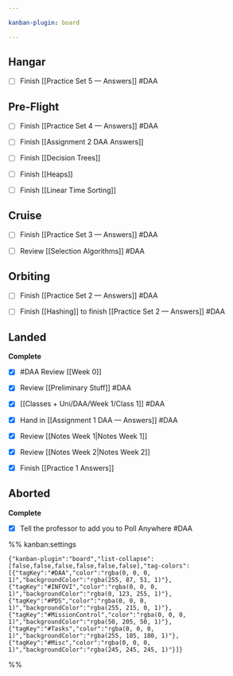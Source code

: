 ```yaml
---

kanban-plugin: board

---
```


## Hangar

- [ ] Finish [[Practice Set 5 — Answers]] #DAA


## Pre-Flight

- [ ] Finish [[Practice Set 4 — Answers]] #DAA
- [ ] Finish [[Assignment 2 DAA Answers]]
- [ ] Finish [[Decision Trees]]
- [ ] Finish [[Heaps]]
- [ ] Finish [[Linear Time Sorting]]


## Cruise

- [ ] Finish [[Practice Set 3 — Answers]] #DAA
- [ ] Review [[Selection Algorithms]] #DAA


## Orbiting

- [ ] Finish [[Practice Set 2 — Answers]] #DAA
- [ ] Finish [[Hashing]] to finish [[Practice Set 2 — Answers]] #DAA


## Landed

**Complete**
- [x] #DAA Review [[Week 0]]
- [x] Review [[Preliminary Stuff]] #DAA
- [x] [[Classes + Uni/DAA/Week 1/Class 1]] #DAA
- [x] Hand in [[Assignment 1 DAA — Answers]] #DAA
- [x] Review [[Notes Week 1|Notes Week 1]]
- [x] Review [[Notes Week 2|Notes Week 2]]
- [x] Finish [[Practice 1 Answers]]


## Aborted

**Complete**
- [x] Tell the professor to add you to Poll Anywhere #DAA




%% kanban:settings
```
{"kanban-plugin":"board","list-collapse":[false,false,false,false,false,false],"tag-colors":[{"tagKey":"#DAA","color":"rgba(0, 0, 0, 1)","backgroundColor":"rgba(255, 87, 51, 1)"},{"tagKey":"#INFOVI","color":"rgba(0, 0, 0, 1)","backgroundColor":"rgba(0, 123, 255, 1)"},{"tagKey":"#PDS","color":"rgba(0, 0, 0, 1)","backgroundColor":"rgba(255, 215, 0, 1)"},{"tagKey":"#MissionControl","color":"rgba(0, 0, 0, 1)","backgroundColor":"rgba(50, 205, 50, 1)"},{"tagKey":"#Tasks","color":"rgba(0, 0, 0, 1)","backgroundColor":"rgba(255, 105, 180, 1)"},{"tagKey":"#Misc","color":"rgba(0, 0, 0, 1)","backgroundColor":"rgba(245, 245, 245, 1)"}]}
```
%%
